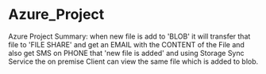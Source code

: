 # Azure_Project
Azure Project  Summary: when new file is add to 'BLOB' it will transfer that file to 'FILE SHARE' and get an EMAIL with the CONTENT of the File and also get SMS on PHONE that 'new file is added' and using Storage Sync Service the on premise Client can view the same file which is added to blob.  
